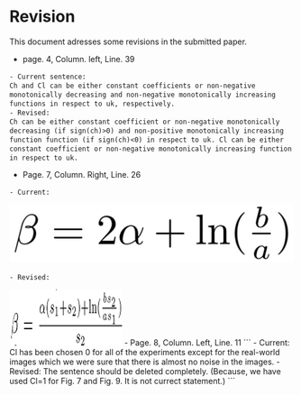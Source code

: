 # Revision
This document adresses some revisions in the submitted paper.
- page. 4, Column. left, Line. 39
```
- Current sentence:
Ch and Cl can be either constant coefficients or non-negative monotonically decreasing and non-negative monotonically increasing functions in respect to uk, respectively.
- Revised:
Ch can be either constant coefficient or non-negative monotonically decreasing (if sign(ch)>0) and non-positive monotonically increasing function function (if sign(ch)<0) in respect to uk. Cl can be either constant coefficient or non-negative monotonically increasing function in respect to uk.
```
- Page. 7, Column. Right, Line. 26
```
- Current:
```
![1](https://github.com/onionhub/TIP/blob/Drafts/Currentbeta.JPG)
```
- Revised:
```
<img src="https://github.com/onionhub/TIP/blob/Drafts/Revisedbeta.JPG" width="200" height="100">
- Page. 8, Column. Left, Line. 11
```
- Current:
Cl has been chosen 0 for all of the experiments except for the real-world images which we were sure that there is almost no noise in the images.
- Revised:
The sentence should be deleted completely. (Because, we have used Cl=1 for Fig. 7 and Fig. 9. It is not currect statement.)
```
